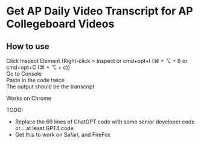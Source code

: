 # Get AP Daily Video Transcript for AP Collegeboard Videos

## How to use
Click Inspect Element (Right-click > Inspect or cmd+opt+I (⌘ + ⌥ + I) or cmd+opt+C (⌘ + ⌥ + c))  
Go to Console  
Paste in the code twice  
The output should be the transcript  
  
Works on Chrome  
  
TODO:  
* Replace the 69 lines of ChatGPT code with some senior developer code or... at least GPT4 code
* Get this to work on Safari, and FireFox
